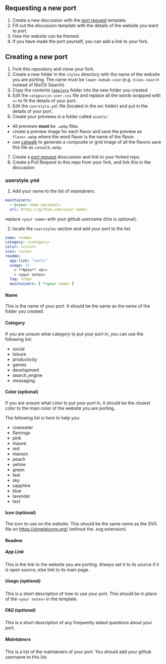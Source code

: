 ## Requesting a new port

1. Create a new discussion with the [port request](https://github.com/catppuccin/catppuccin/discussions/new?category=port-requests) template.
2. Fill out the discussion template with the details of the website you want to port.
3. How the website can be themed.
4. If you have made the port yourself, you can add a link to your fork.

## Creating a new port

1. Fork this repository and clone your fork.
2. Create a new folder in the `styles` directory with the name of the website you are porting. The name must be `lower-kebab-case` (e.g. `nixos-search` instead of NixOS Search).
3. Copy the contents [`template`](../styles/template/) folder into the new folder you created.
4. Edit the `catppuccin.user.css` file and replace all the words wrapped with `<>` to fit the details of your port.
5. Edit the `userstyle.yml` file (located in the src folder) and put in the details of your port.
6. Create your previews in a folder called `assets/`
  - All previews **must** be `.webp` files.
  - create a preview image for each flavor and save the preview as `flavor.webp` where the word flavor is the name of the flavor.
  - use [catwalk](https://github.com/catppuccin/toolbox#catwalk) to generate a composite or grid image of all the flavors save this file as `catwalk.webp`.
7. Create a [port request](https://github.com/catppuccin/catppuccin/discussions/new?category=port-requests) disscussion and link to your forked repo.
8. Create a Pull Request to this repo from your fork, and link this in the discussion

### userstyle.yml

1. Add your name to the list of maintainers.
```yaml
maintainers:
  - &<your name optional>
  url: https://github.com/<your name>
```
  replace `<your name>` with your github username (this is optional).

2. locate the `userstyles` section and add your port to the list.
```yaml
name: <name>
category: <category>
color: <color>
icon: <icon>
readme:
  app-link: "<url>"
  usage: |+
    > **Note** <br>
    > <your notes>
  faq: <faq>
  maintainers: [ *<your name> ]
```
#### Name

This is the name of your port. It should be the same as the name of the folder you created.

#### Category

If you are unsure what category to put your port in, you can use the following list:
  - social
  - leisure
  - productivity
  - games
  - development
  - search_engine
  - messaging

#### Color (optional)

If you are unsure what color to put your port in, it should be the closest color to the main color of the website you are porting.

The following list is here to help you:
  - rosewater
  - flamingo
  - pink
  - mauve
  - red
  - maroon
  - peach
  - yellow
  - green
  - teal
  - sky
  - sapphire
  - blue
  - lavender
  - text

#### Icon (optional)

The icon to use on the website. This should be the same name as the SVG file on https://simpleicons.org/ (without the .svg extension).

#### Readme

##### App Link

This is the link to the website you are porting. Always set it to its source if it is open source, else link to its main page.

##### Usage (optional)

This is a short description of how to use your port. This should be in place of the `<your notes>` in the template.

##### FAQ (optional)

This is a short description of any frequently asked questions about your port.

##### Maintainers

This is a list of the maintainers of your port. You should add your github username to this list.
